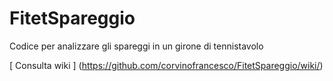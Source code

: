 FitetSpareggio
==============

Codice per analizzare gli spareggi in un girone di tennistavolo

[ Consulta wiki ] (https://github.com/corvinofrancesco/FitetSpareggio/wiki/)
